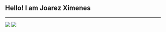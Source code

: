 <h2>Hello! I am Joarez Ximenes</h2>
<hr>
<img src="https://github-readme-stats.vercel.app/api?username=JoarezXimenes&count_private=trueshow_icons=true&theme=vue-dark">
<img src="https://github-readme-stats.vercel.app/api/top-langs/?username=JoarezXimenes&layout=compact&theme=vue-dark">

